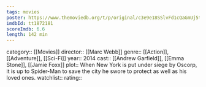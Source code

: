 ```yaml
---
tags: movies
poster: https://www.themoviedb.org/t/p/original/c3e9e18SSlvFd1cQaGmUj5tqL5P.jpg
imdbId: tt1872181
scoreImdb: 6.6
length: 142 min
---
```


category:: [[Movies]]
director:: [[Marc Webb]]
genre:: [[Action]], [[Adventure]], [[Sci-Fi]]
year:: 2014
cast:: [[Andrew Garfield]], [[Emma Stone]], [[Jamie Foxx]]
plot:: When New York is put under siege by Oscorp, it is up to Spider-Man to save the city he swore to protect as well as his loved ones.
watchlist::
rating::
